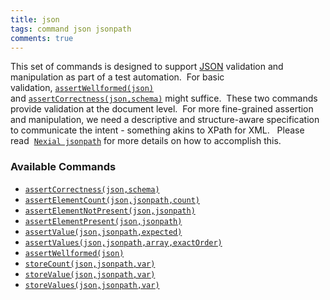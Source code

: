 ```yaml
---
title: json
tags: command json jsonpath
comments: true
---
```



This set of commands is designed to support <a href="http://www.json.org/" class="external-link" target="_nexial_external">JSON</a> validation 
and manipulation as part of a test automation.  For basic validation, [`assertWellformed(json)`](assertWellformed) 
and [`assertCorrectness(json,schema)`](assertCorrectness) might suffice.  These two commands provide validation at 
the document level.  For more fine-grained assertion and manipulation, we need a descriptive and structure-aware 
specification to communicate the intent - something akins to XPath for XML.   Please read 
[`Nexial jsonpath`](../../jsonpath/index) for more details on how to accomplish this.

### Available Commands
- [`assertCorrectness(json,schema)`](assertCorrectness(json,schema))
- [`assertElementCount(json,jsonpath,count)`](assertElementCount(json,jsonpath,count))
- [`assertElementNotPresent(json,jsonpath)`](assertElementNotPresent(json,jsonpath))
- [`assertElementPresent(json,jsonpath)`](assertElementPresent(json,jsonpath))
- [`assertValue(json,jsonpath,expected)`](assertValue(json,jsonpath,expected))
- [`assertValues(json,jsonpath,array,exactOrder)`](assertValues(json,jsonpath,array,exactOrder))
- [`assertWellformed(json)`](assertWellformed(json))
- [`storeCount(json,jsonpath,var)`](storeCount(json,jsonpath,var))
- [`storeValue(json,jsonpath,var)`](storeValue(json,jsonpath,var))
- [`storeValues(json,jsonpath,var)`](storeValues(json,jsonpath,var))
